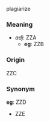 plagiarize
### Meaning
+ _adj_: ZZA
    + __eg__: ZZB

### Origin

ZZC

### Synonym

__eg__: ZZD

+ ZZE


